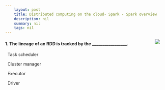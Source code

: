 ```yaml
---
    layout: post
    title: Distributed computing on the cloud- Spark - Spark overview
    description: nil
    summary: nil
    tags: nil
---
```



 <a target="_blank" href="https://docs.microsoft.com/en-us/learn/modules/cmu-analytics-engines-spark/1-overview/"><i class="fas fa-external-link-alt"></i> </a>
 <img align="right" src="https://docs.microsoft.com/en-us/learn/achievements/cmu-cloud-developer/distributed-programming-spark.svg">
####  1. The lineage of an RDD is tracked by the _________________.


<i class='far fa-square'></i> &nbsp;&nbsp;Task scheduler

<i class='far fa-square'></i> &nbsp;&nbsp;Cluster manager

<i class='far fa-square'></i> &nbsp;&nbsp;Executor

<i class='fas fa-check-square' style='color: Dodgerblue;'></i> &nbsp;&nbsp;Driver
<br />
<br />
<br />
